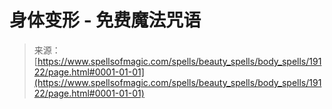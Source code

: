 <!--yml

category: 未分类

date: 2024-06-12 19:00:50

-->

# 身体变形 - 免费魔法咒语

> 来源：[https://www.spellsofmagic.com/spells/beauty_spells/body_spells/19122/page.html#0001-01-01](https://www.spellsofmagic.com/spells/beauty_spells/body_spells/19122/page.html#0001-01-01)
